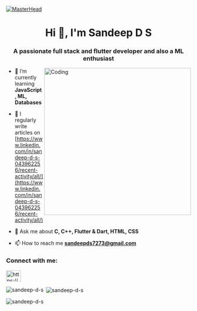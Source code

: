 [![MasterHead](https://res.cloudinary.com/superfolio/image/upload/v1620689979/68747470733a2f2f692e70696e696d672e636f6d2f6f726967696e616c732f63362f33332f63322f63363333633230656465383266306530636564376435373064626533613166332e676966_yjuh2s.gif)](https://github.com/Sandeep-D-S)
<h1 align="center">Hi 👋, I'm Sandeep D S</h1>
<h3 align="center">A passionate full stack and flutter developer and also a ML enthusiast</h3>
<img align="right" alt="Coding" width="400" src="https://cdn.dribbble.com/users/1162077/screenshots/3848914/programmer.gif">

- 🌱 I’m currently learning **JavaScript, ML, Databases**

- 📝 I regularly write articles on [https://www.linkedin.com/in/sandeep-d-s-043962256/recent-activity/all/](https://www.linkedin.com/in/sandeep-d-s-043962256/recent-activity/all/)

- 💬 Ask me about **C, C++, Flutter & Dart, HTML, CSS**

- 📫 How to reach me **sandeepds7273@gmail.com**

<h3 align="left">Connect with me:</h3>
<p align="left">
<a href="https://linkedin.com/in/https://www.linkedin.com/in/sandeep-d-s-043962256/" target="blank"><img align="center" src="https://raw.githubusercontent.com/rahuldkjain/github-profile-readme-generator/master/src/images/icons/Social/linked-in-alt.svg" alt="https://www.linkedin.com/in/sandeep-d-s-043962256/" height="30" width="40" /></a>
</p>

<p><img align="left" src="https://github-readme-stats.vercel.app/api/top-langs?username=sandeep-d-s&show_icons=true&locale=en&layout=compact" alt="sandeep-d-s" /></p>

<p>&nbsp;<img align="center" src="https://github-readme-stats.vercel.app/api?username=sandeep-d-s&show_icons=true&locale=en" alt="sandeep-d-s" /></p>

<p><img align="center" src="https://github-readme-streak-stats.herokuapp.com/?user=sandeep-d-s&" alt="sandeep-d-s" /></p>
